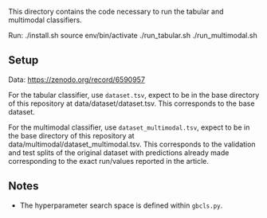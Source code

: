 This directory contains the code necessary to run the tabular and multimodal classifiers.


Run:
./install.sh
source env/bin/activate
./run_tabular.sh
./run_multimodal.sh



## Setup
Data: https://zenodo.org/record/6590957

For the tabular classifier, use `dataset.tsv`, expect to be in the base directory of this repository at data/dataset/dataset.tsv.
This corresponds to the base dataset.


For the multimodal classifier, use `dataset_multimodal.tsv`, expect to be in the base directory of this repository at data/multimodal/dataset_multimodal.tsv.
This corresponds to the validation and test splits of the original dataset with predictions already made corresponding to the exact run/values reported in the article.

## Notes
 * The hyperparameter search space is defined within `gbcls.py`.
